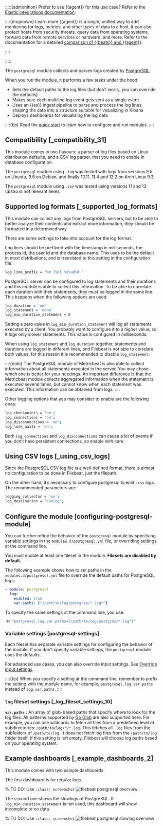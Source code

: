 :::::{admonition} Prefer to use {{agent}} for this use case?
Refer to the [Elastic Integrations documentation](integration-docs://reference/postgresql/index.md).

::::{dropdown} Learn more
{{agent}} is a single, unified way to add monitoring for logs, metrics, and other types of data to a host. It can also protect hosts from security threats, query data from operating systems, forward data from remote services or hardware, and more. Refer to the documentation for a detailed [comparison of {{beats}} and {{agent}}](docs-content://reference/fleet/index.md).

::::


:::::


The `postgresql` module  collects and parses logs created by [PostgreSQL](https://www.postgresql.org/).

When you run the module, it performs a few tasks under the hood:

* Sets the default paths to the log files (but don’t worry, you can override the defaults)
* Makes sure each multiline log event gets sent as a single event
* Uses an {{es}} ingest pipeline to parse and process the log lines, shaping the data into a structure suitable for visualizing in Kibana
* Deploys dashboards for visualizing the log data

::::{tip}
Read the [quick start](/reference/filebeat/filebeat-installation-configuration.md) to learn how to configure and run modules.
::::



## Compatibility [_compatibility_31]

This module comes in two flavours: a parser of log files based on Linux distribution defaults, and a CSV log parser, that you need to enable in database configuration.

The `postgresql` module using `.log` was tested with logs from versions 9.5 on Ubuntu, 9.6 on Debian, and finally 10.11, 11.4 and 12.2 on Arch Linux 9.3.

The `postgresql` module using `.csv` was tested using versions 11 and 13 (distro is not relevant here).


## Supported log formats [_supported_log_formats]

This module can collect any logs from PostgreSQL servers, but to be able to better analyze their contents and extract more information, they should be formatted in a determined way.

There are some settings to take into account for the log format.

Log lines should be preffixed with the timestamp in milliseconds, the process id, the user id and the database name. This uses to be the default in most distributions, and is translated to this setting in the configuration file:

```sh
log_line_prefix = '%m [%p] %q%u@%d '
```

PostgreSQL server can be configured to log statements and their durations and this module is able to collect this information. To be able to correlate each duration with their statements, they must be logged in the same line. This happens when the following options are used:

```sh
log_duration = 'on'
log_statement = 'none'
log_min_duration_statement = 0
```

Setting a zero value in `log_min_duration_statement` will log all statements executed by a client. You probably want to configure it to a higher value, so it logs only slower statements. This value is configured in milliseconds.

When using `log_statement` and `log_duration` together, statements and durations are logged in different lines, and Filebeat is not able to correlate both values, for this reason it is recommended to disable `log_statement`.

::::{note}
The PostgreSQL module of Metricbeat is also able to collect information about all statements executed in the server. You may chose which one is better for your needings. An important difference is that the Metricbeat module collects aggregated information when the statement is executed several times, but cannot know when each statement was executed. This information can be obtained from logs.
::::


Other logging options that you may consider to enable are the following ones:

```sh
log_checkpoints = 'on';
log_connections = 'on';
log_disconnections = 'on';
log_lock_waits = 'on';
```

Both `log_connections` and `log_disconnections` can cause a lot of events if you don’t have persistent connections, so enable with care.


## Using CSV logs [_using_csv_logs]

Since the PostgreSQL CSV log file is a well-defined format, there is almost no configuration to be done in Filebeat, just the filepath.

On the other hand, it’s necessary to configure postgresql to emit `.csv` logs. The recommended parameters are:

```sh
logging_collector = 'on';
log_destination = 'csvlog';
```


## Configure the module [configuring-postgresql-module]

You can further refine the behavior of the `postgresql` module by specifying [variable settings](#postgresql-settings) in the `modules.d/postgresql.yml` file, or overriding settings at the command line.

You must enable at least one fileset in the module. **Filesets are disabled by default.**

The following example shows how to set paths in the `modules.d/postgresql.yml` file to override the default paths for PostgreSQL logs:

```yaml
- module: postgresql
  log:
    enabled: true
    var.paths: ["/path/to/log/postgres/*.log*"]
```

To specify the same settings at the command line, you use:

```sh
-M "postgresql.log.var.paths=[/path/to/log/postgres/*.log*]"
```


### Variable settings [postgresql-settings]

Each fileset has separate variable settings for configuring the behavior of the module. If you don’t specify variable settings, the `postgresql` module uses the defaults.

For advanced use cases, you can also override input settings. See [Override input settings](/reference/filebeat/advanced-settings.md).

::::{tip}
When you specify a setting at the command line, remember to prefix the setting with the module name, for example, `postgresql.log.var.paths` instead of `log.var.paths`.
::::



### `log` fileset settings [_log_fileset_settings_10]

**`var.paths`**
:   An array of glob-based paths that specify where to look for the log files. All patterns supported by [Go Glob](https://golang.org/pkg/path/filepath/#Glob) are also supported here. For example, you can use wildcards to fetch all files from a predefined level of subdirectories: `/path/to/log/*/*.log`. This fetches all `.log` files from the subfolders of `/path/to/log`. It does not fetch log files from the `/path/to/log` folder itself. If this setting is left empty, Filebeat will choose log paths based on your operating system.


## Example dashboards [_example_dashboards_2]

This module comes with two sample dashboards.

The first dashboard is for regular logs.

% TO DO: Use `:class: screenshot`
![filebeat postgresql overview](images/filebeat-postgresql-overview.png)

The second one shows the slowlogs of PostgreSQL. If `log_min_duration_statement` is not used, this dashboard will show incomplete or no data.

% TO DO: Use `:class: screenshot`
![filebeat postgresql slowlog overview](images/filebeat-postgresql-slowlog-overview.png)
